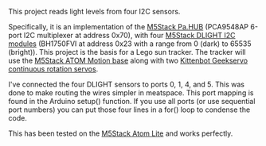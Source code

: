 This project reads light levels from four I2C sensors.

Specifically, it is an implementation of the [M5Stack Pa.HUB](https://docs.m5stack.com/en/unit/pahub2) (PCA9548AP 6-port I2C multiplexer at address 0x70), 
with four [M5Stack DLIGHT I2C modules](https://docs.m5stack.com/en/unit/dlight) (BH1750FVI at address 0x23 with a range from 0 (dark) to 65535 (bright)).
This project is the basis for a Lego sun tracker.
The tracker will use the [M5Stack ATOM Motion base](https://docs.m5stack.com/en/atom/atom_motion) along with two [Kittenbot Geekservo continuous rotation servos](https://www.aliexpress.us/item/3256802685917966.html).

I've connected the four DLIGHT sensors to ports 0, 1, 4, and 5.
This was done to make routing the wires simpler in meatspace.
This port mapping is found in the Arduino setup() function.
If you use all ports (or use sequential port numbers) you can put those four lines in a for() loop to condense the code.

This has been tested on the [M5Stack Atom Lite](https://docs.m5stack.com/en/core/atom_lite) and works perfectly.
